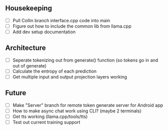 ## Housekeeping
- [ ] Pull Collin branch interface.cpp code into main
- [ ] Figure out how to include the common lib from llama.cpp
- [ ] Add dev setup documentation

## Architecture
- [ ] Seperate tokenizing out from generate() function (so tokens go in and out of generate)
- [ ] Calculate the entropy of each prediction
- [ ] Get multiple input and output projection layers working

## Future
- [ ] Make "Server" branch for remote token generate server for Android app
- [ ] How to make async chat work using CLI? (maybe 2 terminals)
- [ ] Get tts working (llama.cpp/tools/tts)
- [ ] Test out current training support
